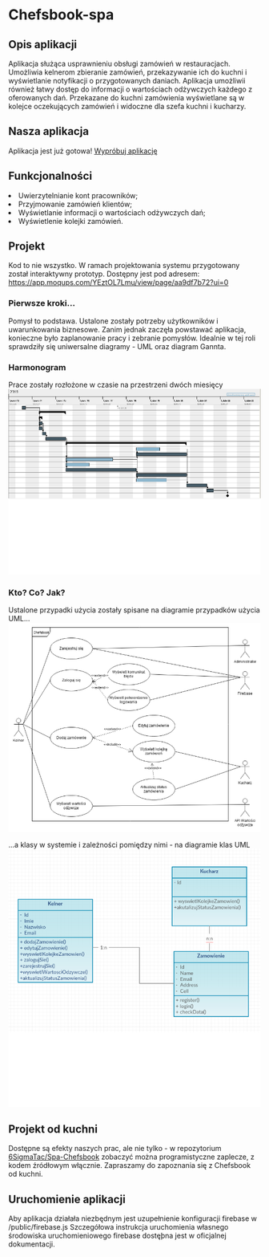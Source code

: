 # Chefsbook-spa
## Opis aplikacji

Aplikacja służąca usprawnieniu obsługi zamówień w restauracjach. Umożliwia kelnerom zbieranie zamówień, przekazywanie ich do kuchni i wyświetlanie notyfikacji o przygotowanych daniach. Aplikacja umożliwii również łatwy dostęp do informacji o wartościach odżywczych każdego z oferowanych dań. Przekazane do kuchni zamówienia wyświetlane są w kolejce oczekujących zamówień i widoczne dla szefa kuchni i kucharzy.

## Nasza aplikacja

Aplikacja jest już gotowa!
<a href="https://chefsbook-8883e.web.app">Wypróbuj aplikację</a>

## Funkcjonalności

<li>Uwierzytelnianie kont pracowników;</li>
<li>Przyjmowanie zamówień klientów;</li>
<li>Wyświetlanie informacji o wartościach odżywczych dań;</li>
<li>Wyświetlenie kolejki zamówień.</li>

## Projekt

Kod to nie wszystko. W ramach projektowania systemu przygotowany został interaktywny prototyp. Dostępny jest pod adresem: https://app.moqups.com/YEztOL7Lmu/view/page/aa9df7b72?ui=0

### Pierwsze kroki...

Pomysł to podstawa. Ustalone zostały potrzeby użytkowników i uwarunkowania biznesowe. Zanim jednak zaczęła powstawać aplikacja, konieczne było zaplanowanie pracy i zebranie pomysłów. Idealnie w tej roli sprawdziły się uniwersalne diagramy - UML oraz diagram Gannta.

### Harmonogram

Prace zostały rozłożone w czasie na przestrzeni dwóch miesięcy
<img src="https://raw.githubusercontent.com/6SigmaTac/Spa-Chefsbook/master/ChefsbookGannt.bmp">

### Kto? Co? Jak?

Ustalone przypadki użycia zostały spisane na diagramie przypadków użycia UML...
<img src="https://raw.githubusercontent.com/6SigmaTac/Spa-Chefsbook/master/ChefsbookUC.png">

...a klasy w systemie i zależności pomiędzy nimi - na diagramie klas UML
<img src="https://raw.githubusercontent.com/6SigmaTac/Spa-Chefsbook/master/ChefsbookClass.bmp">

## Projekt od kuchni

Dostępne są efekty naszych prac, ale nie tylko - w repozytorium <a href="https://github.com/6SigmaTac/Spa-Chefsbook">6SigmaTac/Spa-Chefsbook</a> zobaczyć można programistyczne zaplecze, z kodem źródłowym włącznie. Zapraszamy do zapoznania się z Chefsbook od kuchni.

## Uruchomienie aplikacji

Aby aplikacja działała niezbędnym jest uzupełnienie konfiguracji firebase w /public/firebase.js
Szczegółowa instrukcja uruchomienia własnego środowiska uruchomieniowego firebase dostęþna jest w oficjalnej dokumentacji.


